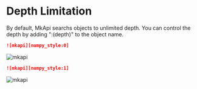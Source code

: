 # Depth Limitation

<style type="text/css">
<!--
.mkapi-node-depth-0 {
  border: 2px dashed #88AA88;
}
-->
</style>

By default, MkApi searchs objects to unlimited depth. You can control the depth by adding ":(depth)" to the object name.

~~~markdown
![mkapi][numpy_style:0]
~~~

![mkapi](numpy_style:0)


~~~markdown
![mkapi][numpy_style:1]
~~~

![mkapi](numpy_style:1)
